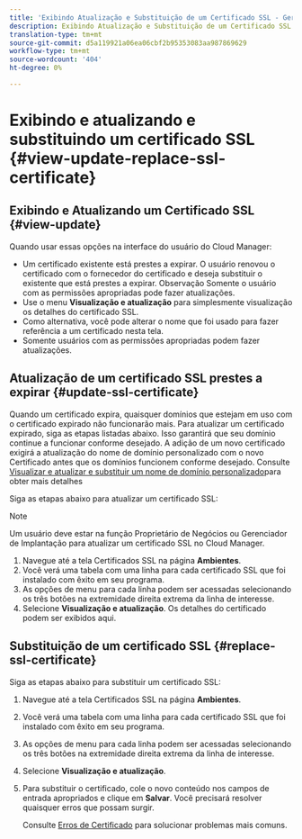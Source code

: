 ```yaml
---
title: 'Exibindo Atualização e Substituição de um Certificado SSL - Gerenciando SSL '
description: Exibindo Atualização e Substituição de um Certificado SSL - Gerenciando Certificados SSL
translation-type: tm+mt
source-git-commit: d5a119921a06ea06cbf2b95353083aa987869629
workflow-type: tm+mt
source-wordcount: '404'
ht-degree: 0%

---
```



# Exibindo e atualizando e substituindo um certificado SSL {#view-update-replace-ssl-certificate}

## Exibindo e Atualizando um Certificado SSL {#view-update}

Quando usar essas opções na interface do usuário do Cloud Manager:

* Um certificado existente está prestes a expirar. O usuário renovou o certificado com o fornecedor do certificado e deseja substituir o existente que está prestes a expirar. Observação Somente o usuário com as permissões apropriadas pode fazer atualizações.
* Use o menu **Visualização e atualização** para simplesmente visualização os detalhes do certificado SSL.
* Como alternativa, você pode alterar o nome que foi usado para fazer referência a um certificado nesta tela.
* Somente usuários com as permissões apropriadas podem fazer atualizações.


## Atualização de um certificado SSL prestes a expirar {#update-ssl-certificate}

Quando um certificado expira, quaisquer domínios que estejam em uso com o certificado expirado não funcionarão mais. Para atualizar um certificado expirado, siga as etapas listadas abaixo. Isso garantirá que seu domínio continue a funcionar conforme desejado. A adição de um novo certificado exigirá a atualização do nome de domínio personalizado com o novo Certificado antes que os domínios funcionem conforme desejado. Consulte [Visualizar e atualizar e substituir um nome de domínio personalizado](/help/implementing/cloud-manager/custom-domain-names/view-update-replace-custom-domain-name.md)para obter mais detalhes

Siga as etapas abaixo para atualizar um certificado SSL:

>[!NOTE]
>Um usuário deve estar na função Proprietário de Negócios ou Gerenciador de Implantação para atualizar um certificado SSL no Cloud Manager.

1. Navegue até a tela Certificados SSL na página **Ambientes**.
1. Você verá uma tabela com uma linha para cada certificado SSL que foi instalado com êxito em seu programa.
1. As opções de menu para cada linha podem ser acessadas selecionando os três botões na extremidade direita extrema da linha de interesse.
1. Selecione **Visualização e atualização**. Os detalhes do certificado podem ser exibidos aqui.

## Substituição de um certificado SSL {#replace-ssl-certificate}

Siga as etapas abaixo para substituir um certificado SSL:

1. Navegue até a tela Certificados SSL na página **Ambientes**.
1. Você verá uma tabela com uma linha para cada certificado SSL que foi instalado com êxito em seu programa.
1. As opções de menu para cada linha podem ser acessadas selecionando os três botões na extremidade direita extrema da linha de interesse.
1. Selecione **Visualização e atualização**.
1. Para substituir o certificado, cole o novo conteúdo nos campos de entrada apropriados e clique em **Salvar**. Você precisará resolver quaisquer erros que possam surgir.

   Consulte [Erros de Certificado](/help/implementing/cloud-manager/managing-ssl-certifications/add-ssl-certificate.md#certificate-error) para solucionar problemas mais comuns.
